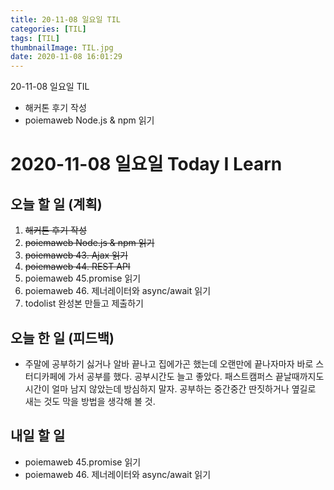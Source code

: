 ```yaml
---
title: 20-11-08 일요일 TIL
categories: [TIL]
tags: [TIL]
thumbnailImage: TIL.jpg
date: 2020-11-08 16:01:29
---
```


<!-- more -->
20-11-08 일요일 TIL
- 해커톤 후기 작성
- poiemaweb Node.js & npm 읽기
<!-- excerpt -->

# 2020-11-08 일요일 Today I Learn

## 오늘 할 일 (계획)

1. ~~해커톤 후기 작성~~
2. ~~poiemaweb Node.js & npm 읽기~~
3. ~~poiemaweb 43. Ajax 읽기~~ 
4. ~~poiemaweb 44. REST API~~ 
5. poiemaweb 45.promise 읽기
6. poiemaweb 46. 제너레이터와 async/await 읽기
7. todolist 완성본 만들고 제출하기

## 오늘 한 일 (피드백)

- 주말에 공부하기 싫거나 알바 끝나고 집에가곤 했는데 오랜만에 끝나자마자 바로 스터디카페에 가서 공부를 했다. 공부시간도 늘고 좋았다. 패스트캠퍼스 끝날때까지도 시간이 얼마 남지 않았는데 방심하지 말자. 공부하는 중간중간 딴짓하거나 옆길로 새는 것도 막을 방법을 생각해 볼 것.

## 내일 할 일

- poiemaweb 45.promise 읽기
- poiemaweb 46. 제너레이터와 async/await 읽기